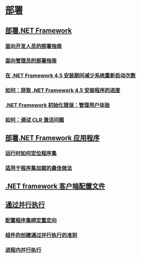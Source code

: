 # [部署](index.md)
## [部署.NET Framework](deploying-the-net-framework.md)
### [面向开发人员的部署指南](deployment-guide-for-developers.md)
### [面向管理员的部署指南](guide-for-administrators.md)
### [在 .NET Framework 4.5 安装期间减少系统重新启动次数](reducing-system-restarts.md)
### [如何：获取 .NET Framework 4.5 安装程序的进度](how-to-get-progress-from-the-dotnet-installer.md)
### [.NET Framework 初始化错误：管理用户体验](initialization-errors-managing-the-user-experience.md)
### [如何：调试 CLR 激活问题](how-to-debug-clr-activation-issues.md)
## [部署.NET Framework 应用程序](net-framework-applications.md)
### [运行时如何定位程序集](how-the-runtime-locates-assemblies.md)
### [适用于程序集加载的最佳做法](best-practices-for-assembly-loading.md)
## [.NET framework 客户端配置文件](client-profile.md)
## [通过并行执行](side-by-side-execution.md)
### [配置程序集绑定重定向](configuring-assembly-binding-redirection.md)
### [组件的创建通过并行执行的准则](guidelines-for-creating-components-for-side-by-side-execution.md)
### [进程内并行执行](in-process-side-by-side-execution.md)

